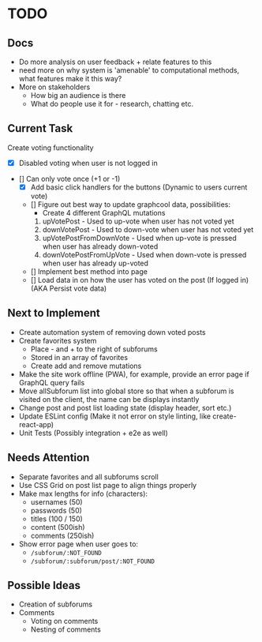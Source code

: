 # TODO

## Docs
- Do more analysis on user feedback + relate features to this
- need more on why system is 'amenable' to computational methods, what features make it this way?
- More on stakeholders
  - How big an audience is there
  - What do people use it for - research, chatting etc.

## Current Task
Create voting functionality
- [x] Disabled voting when user is not logged in
- [] Can only vote once (+1 or -1)
  - [x] Add basic click handlers for the buttons (Dynamic to users current vote)
  - [] Figure out best way to update graphcool data, possibilities:
    - Create 4 different GraphQL mutations
    1) upVotePost - Used to up-vote when user has not voted yet
    1) downVotePost - Used to down-vote when user has not voted yet
    1) upVotePostFromDownVote - Used when up-vote is pressed when user has already down-voted
    1) downVotePostFromUpVote - Used when down-vote is pressed when user has already up-voted
  - [] Implement best method into page
  - [] Load data in on how the user has voted on the post (If logged in) (AKA Persist vote data)

## Next to Implement
- Create automation system of removing down voted posts
- Create favorites system
  - Place - and + to the right of subforums
  - Stored in an array of favorites
  - Create add and remove mutations
- Make the site work offline (PWA), for example, provide an error page if GraphQL query fails
- Move allSubforum list into global store so that when a subforum is visited on the client, the name can be displays instantly
- Change post and post list loading state (display header, sort etc.)
- Update ESLint config (Make it not error on style linting, like create-react-app)
- Unit Tests (Possibly integration + e2e as well)

## Needs Attention
- Separate favorites and all subforums scroll
- Use CSS Grid on post list page to align things properly
- Make max lengths for info (characters):
  - usernames (50)
  - passwords (50)
  - titles (100 / 150)
  - content (500ish)
  - comments (250ish)
- Show error page when user goes to:
  - `/subforum/:NOT_FOUND`
  - `/subforum/:subforum/post/:NOT_FOUND`

## Possible Ideas
- Creation of subforums
- Comments
  - Voting on comments
  - Nesting of comments
